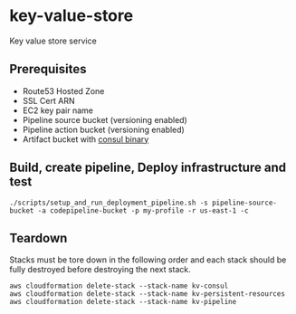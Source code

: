 # key-value-store
Key value store service

## Prerequisites
* Route53 Hosted Zone
* SSL Cert ARN
* EC2 key pair name
* Pipeline source bucket (versioning enabled)
* Pipeline action bucket (versioning enabled)
* Artifact bucket with [consul binary](https://releases.hashicorp.com/consul/1.1.0/consul_1.1.0_linux_amd64.zip)

## Build, create pipeline, Deploy infrastructure and test
```
./scripts/setup_and_run_deployment_pipeline.sh -s pipeline-source-bucket -a codepipeline-bucket -p my-profile -r us-east-1 -c
```
## Teardown

Stacks must be tore down in the following order and each stack should be fully destroyed before destroying the next stack.
```
aws cloudformation delete-stack --stack-name kv-consul
aws cloudformation delete-stack --stack-name kv-persistent-resources
aws cloudformation delete-stack --stack-name kv-pipeline

```

